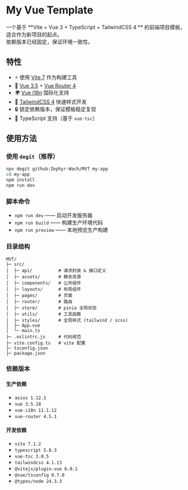 # My Vue Template

一个基于 **Vite + Vue 3 + TypeScript + TailwindCSS 4 ** 的前端项目模板，适合作为新项目的起点。  
依赖版本已经固定，保证环境一致性。

## 特性

- ⚡ 使用 [Vite 7](https://vitejs.dev/) 作为构建工具
- 🖖 [Vue 3.5](https://vuejs.org/) + [Vue Router 4](https://router.vuejs.org/)
- 🌍 [Vue I18n](https://vue-i18n.intlify.dev/) 国际化支持
- 🎨 [TailwindCSS 4](https://tailwindcss.com/) 快速样式开发
- 🔒 锁定依赖版本，保证模板稳定复现
- 📝 TypeScript 支持（基于 `vue-tsc`）

## 使用方法

### 使用 `degit`（推荐）

```bash
npx degit github:Zephyr-Wach/MVT my-app
cd my-app
npm install
npm run dev
```

### 脚本命令
- `npm run dev` —— 启动开发服务器
- `npm run build` —— 构建生产环境代码
- `npm run preview` —— 本地预览生产构建

### 目录结构
```pgsql
MVT/
├─ src/
│  ├─ api/          # 请求封装 & 接口定义
│  ├─ assets/       # 静态资源
│  ├─ components/   # 公共组件
│  ├─ layouts/      # 布局组件
│  ├─ pages/        # 页面
│  ├─ router/       # 路由
│  ├─ store/        # pinia 全局状态
│  ├─ utils/        # 工具函数
│  ├─ styles/       # 全局样式 (tailwind / scss)
│  ├─ App.vue
│  └─ main.ts
├─ .eslintrc.js     # 代码规范
├─ vite.config.ts   # vite 配置
├─ tsconfig.json
├─ package.json
```

### 依赖版本

#### 生产依赖
- `axios 1.12.1`
- `vue 3.5.18`
- `vue-i18n 11.1.12`
- `vue-router 4.5.1`

#### 开发依赖
- `vite 7.1.2`
- `typescript 5.8.3`
- `vue-tsc 3.0.5`
- `tailwindcss 4.1.13`
- `@vitejs/plugin-vue 6.0.1`
- `@vue/tsconfig 0.7.0`
- `@types/node 24.3.3`


